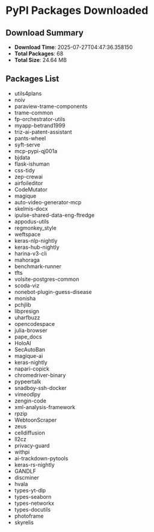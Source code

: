 # PyPI Packages Downloaded

## Download Summary
- **Download Time**: 2025-07-27T04:47:36.358150
- **Total Packages**: 68
- **Total Size**: 24.64 MB

## Packages List
- utils4plans
- noiv
- paraview-trame-components
- trame-common
- fp-orchestrator-utils
- myapp-betrand1999
- triz-ai-patent-assistant
- pants-wheel
- syft-serve
- mcp-pypi-qj001a
- bjdata
- flask-ishuman
- css-tidy
- zep-crewai
- airfoileditor
- CodeMutator
- magique
- auto-video-generator-mcp
- skelmis-docx
- ipulse-shared-data-eng-ftredge
- appodus-utils
- regmonkey_style
- weftspace
- keras-nlp-nightly
- keras-hub-nightly
- harina-v3-cli
- mahoraga
- benchmark-runner
- tfts
- volsite-postgres-common
- scoda-viz
- nonebot-plugin-guess-disease
- monisha
- pchjlib
- libpresign
- uharfbuzz
- opencodespace
- julia-browser
- pape_docs
- HoloAI
- SecAutoBan
- magique-ai
- keras-nightly
- napari-copick
- chromedriver-binary
- pypeertalk
- snadboy-ssh-docker
- vimeodlpy
- zengin-code
- xml-analysis-framework
- rpzip
- WebtoonScraper
- zeus
- celldiffusion
- ll2cz
- privacy-guard
- withpi
- ai-trackdown-pytools
- keras-rs-nightly
- GANDLF
- discminer
- hvala
- types-yt-dlp
- types-seaborn
- types-networkx
- types-docutils
- photoframe
- skyrelis
